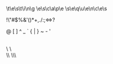 
\t\e\s\t\i\n\g \e\s\c\a\p\e \s\e\q\u\e\n\c\e\s

\!\\\"\#\$\%\&\'\(\)\*\+\,\.\/\:\;\<\=\>\?

\@ \[ \] \^ \_ \` \{ \| \} \~ \- \'

\
\\
\\\
\\\\
\\\\\

